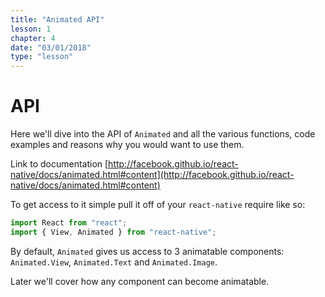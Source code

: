 ```yaml
---
title: "Animated API"
lesson: 1
chapter: 4
date: "03/01/2018"
type: "lesson"
---
```

# API

Here we'll dive into the API of `Animated` and all the various functions, code examples and reasons why you would want to use them.

Link to documentation [http://facebook.github.io/react-native/docs/animated.html#content](http://facebook.github.io/react-native/docs/animated.html#content)

To get access to it simple pull it off of your `react-native` require like so:

```js
import React from "react";
import { View, Animated } from "react-native";

```

By default, `Animated` gives us access to 3 animatable components: `Animated.View`, `Animated.Text` and `Animated.Image`.

Later we'll cover how any component can become animatable.
